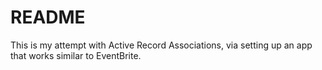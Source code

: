 # README

This is my attempt with Active Record Associations, 
via setting up an app that works similar to EventBrite.
